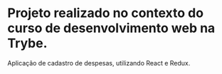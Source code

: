 # Projeto realizado no contexto do curso de desenvolvimento web na Trybe.
Aplicação de cadastro de despesas, utilizando React e Redux.
